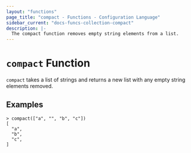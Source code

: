 ```yaml
---
layout: "functions"
page_title: "compact - Functions - Configuration Language"
sidebar_current: "docs-funcs-collection-compact"
description: |-
  The compact function removes empty string elements from a list.
---
```


# `compact` Function

`compact` takes a list of strings and returns a new list with any empty string
elements removed.

## Examples

```
> compact(["a", "", "b", "c"])
[
  "a",
  "b",
  "c",
]
```
